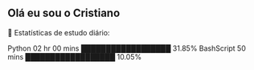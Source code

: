 ## Olá eu sou o Cristiano



        
💬 Estatísticas de estudo diário: 
    
Python                  02 hr 00 mins       ██████████████████ 31.85% 
BashScript              50 mins             ██████████████████ 10.05%
